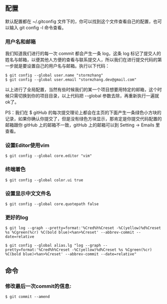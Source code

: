 ## 配置

默认配置都在 ~/.gitconfig 文件下的，你可以找到这个文件查看自己的配置，也可以输入 git config -l 命令查看。

###  用户名和邮箱

我们知道我们进行的每一次 commit 都会产生一条 log，这条 log 标记了提交人的姓名与邮箱，以便其他人方便的查看与联系提交人，所以我们在进行提交代码的第一步就是要设置自己的用户名与邮箱。执行以下代码：

    $ git config --global user.name "stormzhang"
    $ git config --global user.email "stormzhang.dev@gmail.com"

以上进行了全局配置，当然有些时候我们的某一个项目想要用特定的邮箱，这个时候只需切换到你的项目目录，以上代码把 --global 参数去除，再重新执行一遍就ok了。

PS：我们在 $ gitHub 的每次提交理论上都会在主页的下面产生一条绿色小方块的记录，如果你确认你提交了，但是没有绿色方块显示，那肯定是你提交代码配置的邮箱跟你 gitHub 上的邮箱不一致，gitHub 上的邮箱可以到 Setting -> Emails 里查看。

### 设置Editor使用vim

    $ git config --global core.editor "vim"

### 终端着色

    $ git config --global color.ui true

### 设置显示中文文件名

    $ git config --global core.quotepath false

### 更好的log

    $ git log --graph --pretty=format:'%Cred%h%Creset -%C(yellow)%d%Creset %s %Cgreen(%cr) %C(bold blue)<%an>%Creset' --abbrev-commit --date=relative

    $ git config --global alias.lg "log --graph --pretty=format:'%Cred%h%Creset -%C(yellow)%d%Creset %s %Cgreen(%cr) %C(bold blue)<%an>%Creset' --abbrev-commit --date=relative"

## 命令

### 修改最后一次commit的信息:

    $ git commit --amend
